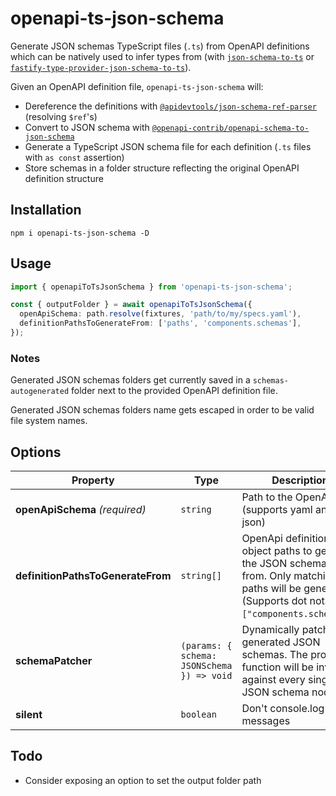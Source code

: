 # openapi-ts-json-schema

Generate JSON schemas TypeScript files (`.ts`) from OpenAPI definitions which can be natively used to infer types from (with [`json-schema-to-ts`](https://github.com/ThomasAribart/json-schema-to-ts) or [`fastify-type-provider-json-schema-to-ts`](https://github.com/fastify/fastify-type-provider-json-schema-to-ts)).

Given an OpenAPI definition file, `openapi-ts-json-schema` will:

- Dereference the definitions with [`@apidevtools/json-schema-ref-parser`](https://github.com/APIDevTools/json-schema-ref-parser) (resolving `$ref`'s)
- Convert to JSON schema with [`@openapi-contrib/openapi-schema-to-json-schema`](https://github.com/openapi-contrib/openapi-schema-to-json-schema)
- Generate a TypeScript JSON schema file for each definition (`.ts` files with `as const` assertion)
- Store schemas in a folder structure reflecting the original OpenAPI definition structure

## Installation

```
npm i openapi-ts-json-schema -D
```

## Usage

```ts
import { openapiToTsJsonSchema } from 'openapi-ts-json-schema';

const { outputFolder } = await openapiToTsJsonSchema({
  openApiSchema: path.resolve(fixtures, 'path/to/my/specs.yaml'),
  definitionPathsToGenerateFrom: ['paths', 'components.schemas'],
});
```

### Notes

Generated JSON schemas folders get currently saved in a `schemas-autogenerated` folder next to the provided OpenAPI definition file.

Generated JSON schemas folders name gets escaped in order to be valid file system names.

## Options

| Property                          | Type                                       | Description                                                                                                                                                 | Default |
| --------------------------------- | ------------------------------------------ | ----------------------------------------------------------------------------------------------------------------------------------------------------------- | ------- |
| **openApiSchema** _(required)_    | `string`                                   | Path to the OpenApi file (supports yaml and json)                                                                                                           | -       |
| **definitionPathsToGenerateFrom** | `string[]`                                 | OpenApi definition object paths to generate the JSON schemas from. Only matching paths will be generated. (Supports dot notation: `["components.schemas"]`) | `[]`    |
| **schemaPatcher**                 | `(params: { schema: JSONSchema }) => void` | Dynamically patch generated JSON schemas. The provided function will be invoked against every single JSON schema node.                                      | -       |
| **silent**                        | `boolean`                                  | Don't console.log user messages                                                                                                                             | `false` |

## Todo

- Consider exposing an option to set the output folder path
